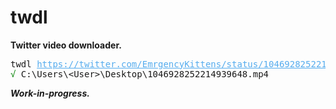 # twdl

**Twitter video downloader.**

<pre>
twdl <a style="color: #55acee" href="https://twitter.com/EmrgencyKittens/status/1046928252214939648">https://twitter.com/EmrgencyKittens/status/1046928252214939648</a>
<span style="color: green">√</span> C:\Users\&lt;User&gt;\Desktop\1046928252214939648.mp4
</pre>

**_Work-in-progress._**
